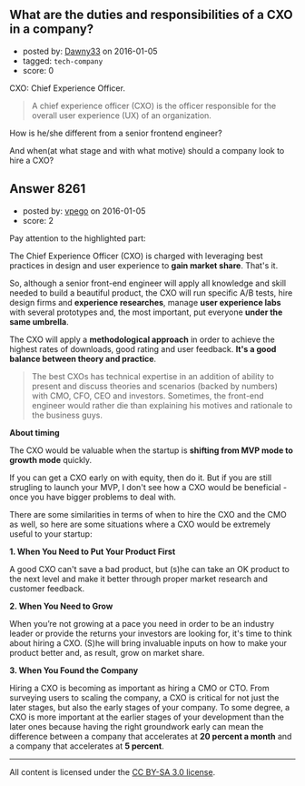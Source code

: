 ## What are the duties and responsibilities of a CXO in a company?

- posted by: [Dawny33](https://stackexchange.com/users/6444670/dawny33) on 2016-01-05
- tagged: `tech-company`
- score: 0

<p>CXO: Chief Experience Officer. </p>

<blockquote>
  <p>A chief experience officer (CXO) is the officer responsible for the
  overall user experience (UX) of an organization.</p>
</blockquote>

<p>How is he/she different from a senior frontend engineer? </p>

<p>And when(at what stage and with what motive) should a company look to hire a CXO?</p>



## Answer 8261

- posted by: [vpego](https://stackexchange.com/users/7073322/vpego) on 2016-01-05
- score: 2

<p>Pay attention to the highlighted part: </p>

<p>The Chief Experience Officer (CXO) is charged with leveraging best practices in design and user experience to <strong>gain market share</strong>. That's it.</p>

<p>So, although a senior front-end engineer will apply all knowledge and skill needed to build a beautiful product, the CXO will run specific A/B tests, hire design firms and <strong>experience researches</strong>, manage <strong>user experience labs</strong> with several prototypes and, the most important, put everyone <strong>under the same umbrella</strong>.</p>

<p>The CXO will apply a <strong>methodological approach</strong> in order to achieve the highest rates of downloads, good rating and user feedback. <strong>It's a good balance between theory and practice</strong>. </p>

<blockquote>
  <p>The best CXOs has technical expertise in an addition of ability to present and discuss
  theories and scenarios (backed by numbers) with CMO, CFO, CEO and
  investors. Sometimes, the front-end engineer would rather die than explaining his motives and rationale to the business guys.</p>
</blockquote>

<p><strong>About timing</strong></p>

<p>The CXO would be valuable when the startup is <strong>shifting from MVP mode to growth mode</strong> quickly. </p>

<p>If you can get a CXO early on with equity, then do it. But if you are still strugling to launch your MVP, I don't see how a CXO would be beneficial - once you have bigger problems to deal with.</p>

<p>There are some similarities in terms of when to hire the CXO and the CMO as well, so here are some situations where a CXO would be extremely useful to your startup:</p>

<p><strong>1. When You Need to Put Your Product First</strong></p>

<p>A good CXO can't save a bad product, but (s)he can take an OK product to the next level and make it better through proper market research and customer feedback.</p>

<p><strong>2. When You Need to Grow</strong> </p>

<p>When you’re not growing at a pace you need in order to be an industry leader or provide the returns your investors are looking for, it's time to think about hiring a CXO. (S)he will bring invaluable inputs on how to make your product better and, as result, grow on market share.</p>

<p><strong>3. When You Found the Company</strong></p>

<p>Hiring a CXO is becoming as important as hiring a CMO or CTO. From surveying users to scaling the company, a CXO is critical for not just the later stages, but also the early stages of your company. To some degree, a CXO is more important at the earlier stages of your development than the later ones because having the right groundwork early can mean the difference between a company that accelerates at <strong>20 percent a month</strong> and a company that accelerates at <strong>5 percent</strong>.</p>




---

All content is licensed under the [CC BY-SA 3.0 license](https://creativecommons.org/licenses/by-sa/3.0/).
